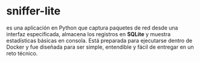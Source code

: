 # sniffer-lite
es una aplicación en Python que captura paquetes de red desde una interfaz especificada, almacena los registros en **SQLite** y muestra estadísticas básicas en consola. Está preparada para ejecutarse dentro de Docker y fue diseñada para ser simple, entendible y fácil de entregar en un reto técnico.

